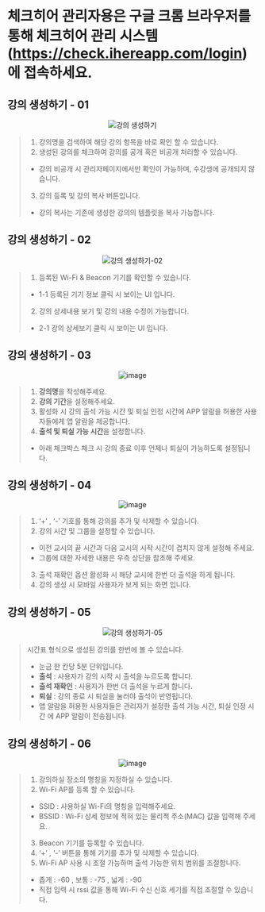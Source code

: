 # 체크히어 관리자용은 구글 크롬 브라우저를 통해 체크히어 관리 시스템 (https://check.ihereapp.com/login) 에 접속하세요.
## 강의 생성하기 - 01

<p align = "center">
<img alt="강의 생성하기" src="https://github.com/user-attachments/assets/0721ef31-c98d-4119-959d-3af2cd3066d4">
<p/>

>1. 강의명을 검색하여 해당 강의 항목을 바로 확인 할 수 있습니다.
>2. 생성된 강의를 체크하여 강의를 공개 혹은 비공개 처리할 수 있습니다.
> * 강의 비공개 시 관리자페이지에서만 확인이 가능하며, 수강생에 공개되지 않습니다.
>3. 강의 등록 및 강의 복사 버튼입니다.
> * 강의 복사는 기존에 생성한 강의의 템플릿을 복사 가능합니다.

## 강의 생성하기 - 02

<p align = "center">
<img alt="강의 생성하기-02" src="https://github.com/user-attachments/assets/27f00449-146c-42be-9112-564a14b62d4b">
<p/>

>1. 등록된 Wi-Fi & Beacon 기기를 확인할 수 있습니다.
> * 1-1 등록된 기기 정보 클릭 시 보이는 UI 입니다.
>2. 강의 상세내용 보기 및 강의 내용 수정이 가능합니다.
> * 2-1 강의 상세보기 클릭 시 보이는 UI 입니다.

## 강의 생성하기 - 03

<p align = "center">
<img  alt="image" src="https://github.com/user-attachments/assets/bb480136-1102-405f-a8f4-9c5094358be1">
<p/>

>1. **강의명**을 작성해주세요.
>2. **강의 기간**을 설정해주세요.
>3. 활성화 시 강의 출석 가능 시간 및 퇴실 인정 시간에 APP 알람을 허용한 사용자들에게 앱 알람을 제공합니다.
>4. **출석 및 퇴실 가능 시간**을 설정합니다. 
>  * 아래 체크박스 체크 시 강의 종료 이후 언제나 퇴실이 가능하도록 설정됩니다.

## 강의 생성하기 - 04

<p align = "center">
<img  alt="image" src="https://github.com/user-attachments/assets/60f759c9-6b63-453e-806f-1aeaa0a368f0">
<p/>

>1. ‘+’ , ‘-’ 기호를 통해 강의를 추가 및 삭제할 수 있습니다.
>2. 강의 시간 및 그룹을 설정할 수 있습니다. 
> * 이전 교시의  끝 시간과 다음 교시의 시작 시간이 겹치지 않게 설정해 주세요.
> * 그룹에 대한 자세한 내용은 우측 상단을 참조해 주세요.
>3. 출석 재확인 옵션 활성화 시 해당 교시에 한번 더 출석을 하게 됩니다.
>4. 강의 생성 시 모바일 사용자가 보게 되는 화면 입니다.

## 강의 생성하기 - 05

<p align = "center">
<img alt="강의 생성하기-05" src="https://github.com/user-attachments/assets/bbe7d1a9-547a-4075-b175-7c541524aca2">
<p/>

>시간표 형식으로 생성된 강의를 한번에 볼 수 있습니다.
> * 눈금 한 칸당 5분 단위입니다.
> * **출석** : 사용자가 강의 시작 시 출석을 누르도록 합니다.
> * **출석 재확인** : 사용자가 한번 더 출석을 누르게 합니다.
> * **퇴실** : 강의 종료 시 퇴실을 눌러야 출석이 반영됩니다.
> * 앱 알람을 허용한 사용자들은 관리자가 설정한 출석 가능 시간, 퇴실 인정 시간 에 APP 알람이 전송됩니다.

## 강의 생성하기 - 06

<p align = "center">
<img  alt="image" src="https://github.com/user-attachments/assets/cd83dd86-8ca0-4bde-969e-69429954b722">
<p/>

>1. 강의하실 장소의 명칭을 지정하실 수 있습니다.
>2. Wi-Fi AP를 등록 할 수 있습니다.  
> * SSID : 사용하실 Wi-Fi의 명칭을 입력해주세요.
> * BSSID : Wi-Fi 상세 정보에 적혀 있는 물리적 주소(MAC) 값을 입력해 주세요.
>3. Beacon 기기를 등록할 수 있습니다. 
>4. ‘+’ , ‘-’ 버튼을 통해 기기를 추가 및 삭제할 수 있습니다.
>5. Wi-Fi AP 사용 시 조절 가능하며 출석 가능한 위치 범위를 조절합니다.
> * 좁게 : -60 , 보통 : -75 , 넓게 : -90
> * 직접 입력 시 rssi 값을 통해 Wi-Fi 수신 신호 세기를 직접 조절할 수 있습니다.
